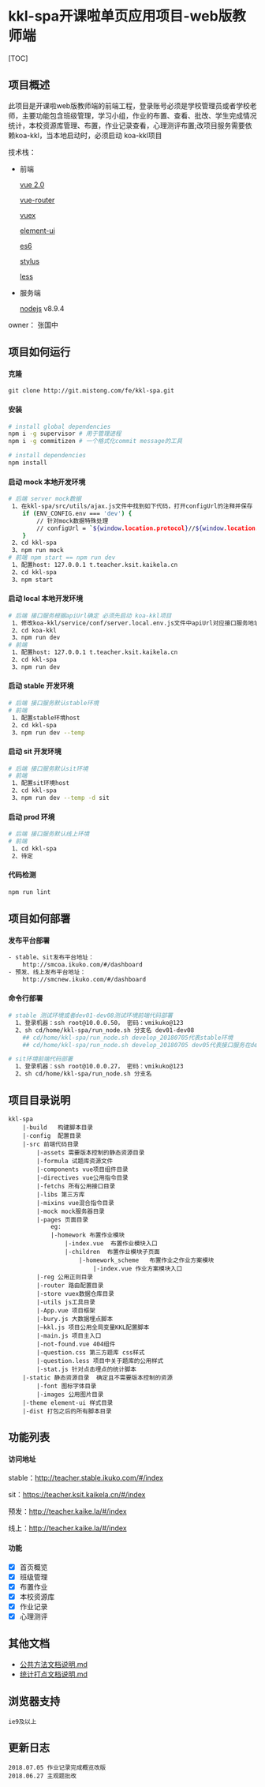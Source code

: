 # kkl-spa开课啦单页应用项目-web版教师端
[TOC]
## 项目概述

此项目是开课啦web版教师端的前端工程，登录账号必须是学校管理员或者学校老师，主要功能包含班级管理，学习小组，作业的布置、查看、批改、学生完成情况统计，本校资源库管理、布置，作业记录查看，心理测评布置;改项目服务需要依赖koa-kkl，当本地启动时，必须启动 koa-kkl项目

技术栈： 
  - 前端  

    [vue 2.0](https://cn.vuejs.org/v2/api/)  

    [vue-router](https://router.vuejs.org/zh/)  

    [vuex](https://vuex.vuejs.org/zh/)  

    [element-ui](http://element-cn.eleme.io/#/zh-CN/component/installation)  

    [es6](http://es6.ruanyifeng.com/#README)  

    [stylus](https://www.zhangxinxu.com/jq/stylus/)  

    [less](http://lesscss.cn/)  

  - 服务端  

    [nodejs](http://nodejs.cn/api/) v8.9.4

owner： 张国中  
## 项目如何运行
#### 克隆
```
git clone http://git.mistong.com/fe/kkl-spa.git
```
#### 安装
``` bash
# install global dependencies
npm i -g supervisor # 用于管理进程
npm i -g commitizen # 一个格式化commit message的工具

# install dependencies
npm install
```
#### 启动 mock 本地开发环境
``` bash
# 后端 server mock数据
 1、在kkl-spa/src/utils/ajax.js文件中找到如下代码，打开configUrl的注释并保存
    if (ENV_CONFIG.env === 'dev') {
        // 针对mock数据特殊处理
        // configUrl = `${window.location.protocol}//${window.location.hostname}:3004/`;
    }
 2、cd kkl-spa
 3、npm run mock
# 前端 npm start == npm run dev
 1、配置host: 127.0.0.1 t.teacher.ksit.kaikela.cn
 2、cd kkl-spa
 3、npm start

```
#### 启动 local 本地开发环境
``` bash
# 后端 接口服务根据apiUrl确定 必须先启动 koa-kkl项目
 1、修改koa-kkl/service/conf/server.local.env.js文件中apiUrl对应接口服务地址
 2、cd koa-kkl
 3、npm run dev
# 前端
 1、配置host: 127.0.0.1 t.teacher.ksit.kaikela.cn
 2、cd kkl-spa
 3、npm run dev
```
#### 启动 stable 开发环境
``` bash
# 后端 接口服务默认stable环境
# 前端
 1、配置stable环境host
 2、cd kkl-spa
 3、npm run dev --temp
```

#### 启动 sit 开发环境

``` bash
# 后端 接口服务默认sit环境
# 前端
 1、配置sit环境host
 2、cd kkl-spa
 3、npm run dev --temp -d sit
```

#### 启动 prod 环境
``` bash
# 后端 接口服务默认线上环境
# 前端
 1、cd kkl-spa
 2、待定
```

#### 代码检测
``` bash
npm run lint
```

## 项目如何部署
#### 发布平台部署
``` bash
- stable、sit发布平台地址：
    http://smcoa.ikuko.com/#/dashboard
- 预发、线上发布平台地址：
    http://smcnew.ikuko.com/#/dashboard
```
#### 命令行部署
``` bash
# stable 测试环境或者dev01-dev08测试环境前端代码部署
  1、登录机器：ssh root@10.0.0.50， 密码：vmikuko@123
  2、sh cd/home/kkl-spa/run_node.sh 分支名 dev01-dev08
    ## cd/home/kkl-spa/run_node.sh develop_20180705代表stable环境
    ## cd/home/kkl-spa/run_node.sh develop_20180705 dev05代表接口服务在dev05

# sit环境前端代码部署
  1、登录机器：ssh root@10.0.0.27， 密码：vmikuko@123
  2、sh cd/home/kkl-spa/run_node.sh 分支名

```

## 项目目录说明
```
kkl-spa
    |-build   构建脚本目录
    |-config  配置目录
    |-src 前端代码目录
        |-assets 需要版本控制的静态资源目录
        |-formula 试题库资源文件
        |-components vue项目组件目录
        |-directives vue公用指令目录
        |-fetchs 所有公用接口目录
        |-libs 第三方库
        |-mixins vue混合指令目录
        |-mock mock服务器目录
        |-pages 页面目录
            eg:
            |-homework 布置作业模块
                |-index.vue  布置作业模块入口
                |-children  布置作业模块子页面
                    |-homework_scheme   布置作业之作业方案模块
                        |-index.vue 作业方案模块入口
        |-reg 公用正则目录
        |-router 路由配置目录
        |-store vuex数据仓库目录
        |-utils js工具目录
        |-App.vue 项目框架
        |-bury.js 大数据埋点脚本
        |—kkl.js 项目公用全局变量KKL配置脚本
        |-main.js 项目主入口
        |-not-found.vue 404组件
        |-question.css 第三方题库 css样式
        |-question.less 项目中关于题库的公用样式
        |-stat.js 针对点击埋点的统计脚本
    |-static 静态资源目录  确定且不需要版本控制的资源
        |-font 图标字体目录
        |-images 公用图片目录
    |-theme element-ui 样式目录
    |-dist 打包之后的所有脚本目录
```
## 功能列表
#### 访问地址
  stable：http://teacher.stable.ikuko.com/#/index  

  sit：https://teacher.ksit.kaikela.cn/#/index  

  预发：http://teacher.kaike.la/#/index  

  线上：http://teacher.kaike.la/#/index
#### 功能
  - [x] 首页概览
  - [x] 班级管理
  - [x] 布置作业
  - [x] 本校资源库
  - [x] 作业记录
  - [x] 心理测评

## 其他文档
- [公共方法文档说明.md](http://git.mistong.com/fe/kkl-docs/blob/master/%E6%8A%80%E6%94%B9%E7%A9%BA%E9%97%B4/%E5%A4%9A%E7%8E%AF%E5%A2%83%E5%8F%91%E5%B8%83.md)
- [统计打点文档说明.md](http://git.mistong.com/fe/kkl-docs/blob/master/%E6%8A%80%E6%94%B9%E7%A9%BA%E9%97%B4/%E5%A4%9A%E7%8E%AF%E5%A2%83%E5%8F%91%E5%B8%83.md)


## 浏览器支持
```
ie9及以上
```

## 更新日志
```
2018.07.05 作业记录完成概览改版
2018.06.27 主观题批改
```